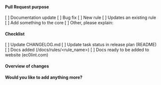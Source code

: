 <!--
    Thank you, together we're making the world a better place!
-->

#### Pull Request purpose

[ ] Documentation update
[ ] Bug fix
[ ] New rule
[ ] Updates an existing rule
[ ] Add something to the core
[ ] Other, please explain:

#### Checklist

[ ] Update CHANGELOG.md
[ ] Update task status in release plan (README)
[ ] Docs added (/docs/rules/<rule_name>)
[ ] Docs ready to be added to website (ec0lint.com)

<!--
    To merge PR, at least 2 approvals of stale contributors are needed
-->

#### Overview of changes

#### Would you like to add anything more?
